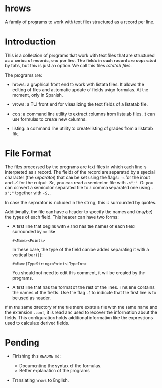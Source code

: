 hrows
=====

A family of programs to work with text files structured as a record per line.

Introduction
============

This is a collection of programs that work with text files that are structured
as a series of records, one per line. The fields in each record are separated
by tabs, but this is just an option. We call this files *listatab files*.

The programs are:

+ hrows: a graphical front end to work with listata files. It allows the
  editing of files and automatic update of fields usign formulas. At the
  moment, only in Spanish.

+ vrows: a TUI front end for visualizing the text fields of a listatab file.

+ cols: a command line utility to extract columns from listatab files. It can use
  formulas to create new columns.

+ listing: a command line utility to create listing of grades from a listatab file.

File Format
===========

The files processed by the programs are text files in which each line
is interpreted as a record. The fields of the record are separated by
a special character (the *separator*) that can be set using the flags:
`-s` for the input and `-S` for the output. So, you can read  a
semicolon file with `-s";"`. Or you can convert a semicolon separated
file to a comma separated one using `-s";"` together with `-S,`.

In case the separator is included in the string, this is surrounded by
quotes.

Additionally, the file can have a header to specify the names and
(maybe) the types of each field. This header can have two forms:

+ A first line that begins with `#` and has the names of each field
  surrounded by `<>` like

      #<Name><Points>

  In these case, the type of the field can be added separating it with
  a vertical bar (`|`):

      #<Name|TypeString><Points|TypeInt>

  You should not need to edit this comment, it will be created by the
  programs.

+ A first line that has the format of the rest of the lines. This line
  contains the names of the fields. Use the flag `-1` to indicate that
  the first line is to be used as header.

If in the same directory of the file there exists a file with the same
name and the extension `.conf`, it is read and used to recover the
information about the fields. This configuration holds additional
information like the expressions used to calculate derived fields.

Pending
=======

+ Finishing this `README.md`:
  + Documenting the syntax of the formulas.
  + Better explanation of the programs.

+ Translating `hrows` to English.

